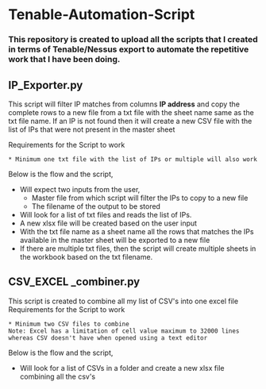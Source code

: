 # Tenable-Automation-Script
### This repository is created to upload all the scripts that I created in terms of Tenable/Nessus export to automate the repetitive work that I have been doing.

## IP_Exporter.py
This script will filter IP matches from columns **IP address** and copy the complete rows to a new file from a txt file with the sheet name same as the txt file name. If an IP is not found then it will create a new CSV file with the list of IPs that were not present in the master sheet

Requirements for the Script to work
```
* Minimum one txt file with the list of IPs or multiple will also work
```

Below is the flow and the script,
* Will expect two inputs from the user,
  * Master file from which script will filter the IPs to copy to a new file
  * The filename of the output to be stored
* Will look for a list of txt files and reads the list of IPs.
* A new xlsx file will be created based on the user input
* With the txt file name as a sheet name all the rows that matches the IPs available in the master sheet will be exported to a new file
* If there are multiple txt files, then the script will create multiple sheets in the workbook based on the txt filename.



## CSV_EXCEL _combiner.py
This script is created to combine all my list of CSV's into one excel file
Requirements for the Script to work
```
* Minimum two CSV files to combine
Note: Excel has a limitation of cell value maximum to 32000 lines whereas CSV doesn't have when opened using a text editor
```

Below is the flow and the script,
* Will look for a list of CSVs in a folder and create a new xlsx file combining all the csv's
